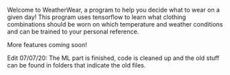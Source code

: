 Welcome to WeatherWear, a program to help you decide what to wear on a given day! This program uses tensorflow to learn what clothing combinations should be worn on which temperature and weather conditions and can be trained to your personal reference. 

More features coming soon!

Edit 07/07/20: The ML part is finished, code is cleaned up and the old stuff can be found in folders that indicate the old files.
